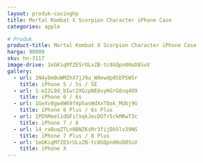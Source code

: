 ```yaml
---
layout: produk-casinghp
title: Mortal Kombat X Scorpion Character iPhone Case
categories: apple

# Produk
product-title: Mortal Kombat X Scorpion Character iPhone Case
harga: 90000
sku: hn-3117
image-drive: 1oGKiqMfZESrULxZB-tc8GQpn00oD8SuV
gallery:
  - url: 1N4y8m0uWMZhX7jJ9u_W0ewdp0SEPSWSr
    title: iPhone 5 / 5s / SE
  - url: 1-mI2L0d_bIwr2XGzpNE6vyKGrG8sq4O9
    title: iPhone 6 / 6s
  - url: 1GeXv8gw4W69f4phasWdXxT0ak_MUbj9G
    title: iPhone 6 Plus / 6s Plus
  - url: 1PDhMeelidQFilVqkJecDOTr5rkMRwT3c
    title: iPhone 7 / 8
  - url: 14_ra8uqZTLn0BNZKsMr3fijDk5lv39NS
    title: iPhone 7 Plus / 8 Plus
  - url: 1oGKiqMfZESrULxZB-tc8GQpn00oD8SuV
    title: iPhone X
---
```

